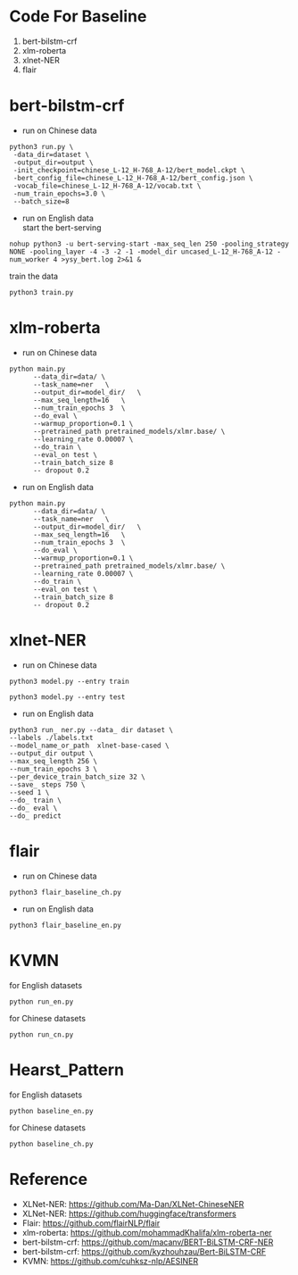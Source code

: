 # Code For Baseline
1. bert-bilstm-crf
2. xlm-roberta
3. xlnet-NER
4. flair

# bert-bilstm-crf
- run on Chinese data
```
python3 run.py \ 
 -data_dir=dataset \  
 -output_dir=output \  
 -init_checkpoint=chinese_L-12_H-768_A-12/bert_model.ckpt \  
 -bert_config_file=chinese_L-12_H-768_A-12/bert_config.json \  
 -vocab_file=chinese_L-12_H-768_A-12/vocab.txt \  
 -num_train_epochs=3.0 \  
 --batch_size=8
```
- run on English data  
start the bert-serving
```
nohup python3 -u bert-serving-start -max_seq_len 250 -pooling_strategy NONE -pooling_layer -4 -3 -2 -1 -model_dir uncased_L-12_H-768_A-12 -num_worker 4 >ysy_bert.log 2>&1 &
```
train the data
```
python3 train.py
```

# xlm-roberta
- run on Chinese data
```
python main.py 
      --data_dir=data/ \
      --task_name=ner   \
      --output_dir=model_dir/   \
      --max_seq_length=16   \
      --num_train_epochs 3  \
      --do_eval \
      --warmup_proportion=0.1 \
      --pretrained_path pretrained_models/xlmr.base/ \
      --learning_rate 0.00007 \
      --do_train \
      --eval_on test \
      --train_batch_size 8
      -- dropout 0.2
```
- run on English data
```
python main.py 
      --data_dir=data/ \
      --task_name=ner   \
      --output_dir=model_dir/   \
      --max_seq_length=16   \
      --num_train_epochs 3  \
      --do_eval \
      --warmup_proportion=0.1 \
      --pretrained_path pretrained_models/xlmr.base/ \
      --learning_rate 0.00007 \
      --do_train \
      --eval_on test \
      --train_batch_size 8
      -- dropout 0.2
```

# xlnet-NER
- run on Chinese data
```
python3 model.py --entry train
```
```
python3 model.py --entry test
```
- run on English data
```
python3 run_ ner.py --data_ dir dataset \
--labels ./labels.txt 
--model_name_or_path  xlnet-base-cased \
--output_dir output \
--max_seq_length 256 \
--num_train_epochs 3 \
--per_device_train_batch_size 32 \
--save_ steps 750 \
--seed 1 \
--do_ train \
--do_ eval \
--do_ predict
```

# flair
- run on Chinese data
```
python3 flair_baseline_ch.py
```
- run on English data
```
python3 flair_baseline_en.py
```

# KVMN
for English datasets
```
python run_en.py
```
for Chinese datasets
```
python run_cn.py
```

# Hearst_Pattern
for English datasets
```
python baseline_en.py
```
for Chinese datasets
```
python baseline_ch.py
```
# Reference
- XLNet-NER: <https://github.com/Ma-Dan/XLNet-ChineseNER>
- XLNet-NER: <https://github.com/huggingface/transformers>
- Flair: <https://github.com/flairNLP/flair>
- xlm-roberta: <https://github.com/mohammadKhalifa/xlm-roberta-ner>
- bert-bilstm-crf: <https://github.com/macanv/BERT-BiLSTM-CRF-NER>
- bert-bilstm-crf: <https://github.com/kyzhouhzau/Bert-BiLSTM-CRF>
- KVMN: <https://github.com/cuhksz-nlp/AESINER>
